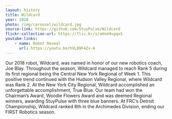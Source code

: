 ```yaml
---
layout: history
title: Wildcard
year: 2018
photo: /img/carousel/wildcard.jpg 
source-link: https://github.com/StuyPulse/Wildcard
flickr-collection-url: https://flic.kr/s/aHsm9vgqxS
youtube-links:
    - name: Robot Reveal
      url: https://youtu.be/hVL89F4Zv-A
---
```

Our 2018 robot, Wildcard, was named in honor of our new robotics coach, Joe Blay. Throughout the season, Wildcard managed to reach Rank 5 during its first regional being the Central New York Regional of Week 1. This positive trend continued with the Hudson Valley Regional, where Wildcard was Rank 2. At the New York City Regional, Wildcard accomplished an unforgettable accomplishment, True Blue. Our team had won the Chairman’s Award, Woodie Flowers Award and was deemed Regional winners, awarding StuyPulse with three blue banners. At FRC’s Detroit Championship, Wildcard ranked 8th in the Archimedes Division, ending our FIRST Robotics season.

